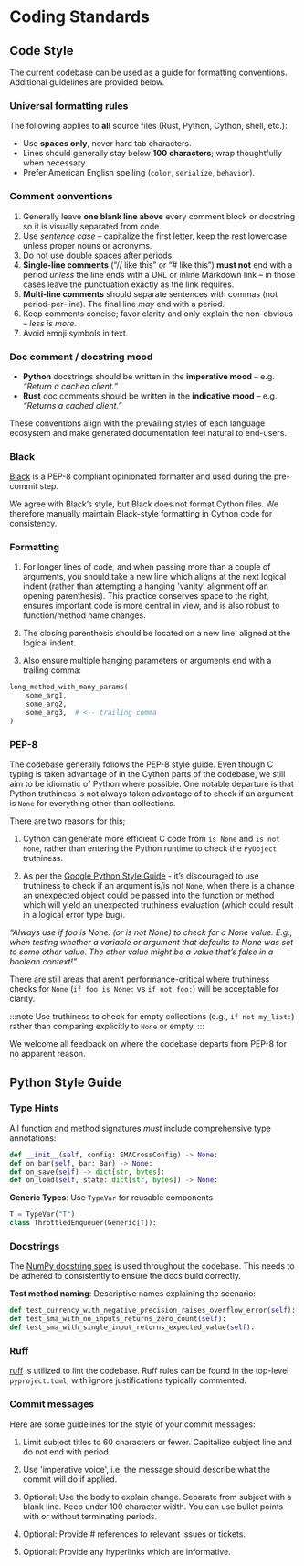# Coding Standards

## Code Style

The current codebase can be used as a guide for formatting conventions.
Additional guidelines are provided below.

### Universal formatting rules

The following applies to **all** source files (Rust, Python, Cython, shell, etc.):

- Use **spaces only**, never hard tab characters.
- Lines should generally stay below **100 characters**; wrap thoughtfully when necessary.
- Prefer American English spelling (`color`, `serialize`, `behavior`).

### Comment conventions

1. Generally leave **one blank line above** every comment block or docstring so it is visually separated from code.
2. Use *sentence case* – capitalize the first letter, keep the rest lowercase unless proper nouns or acronyms.
3. Do not use double spaces after periods.
4. **Single-line comments** (“// like this” or “# like this”) **must not** end with a period *unless* the line ends with a URL or inline Markdown link – in those cases leave the punctuation exactly as the link requires.
5. **Multi-line comments** should separate sentences with commas (not period-per-line). The final line *may* end with a period.
6. Keep comments concise; favor clarity and only explain the non-obvious – *less is more*.
7. Avoid emoji symbols in text.

### Doc comment / docstring mood

- **Python** docstrings should be written in the **imperative mood** – e.g. *“Return a cached client.”*
- **Rust** doc comments should be written in the **indicative mood** – e.g. *“Returns a cached client.”*

These conventions align with the prevailing styles of each language ecosystem and make generated
documentation feel natural to end-users.

### Black

[Black](https://github.com/psf/black) is a PEP-8 compliant opinionated formatter and used during the pre-commit step.

We agree with Black’s style, but Black does not format Cython files. We therefore manually maintain Black-style formatting in Cython code for consistency.

### Formatting

1. For longer lines of code, and when passing more than a couple of arguments, you should take a new line which aligns at the next logical indent (rather than attempting a hanging 'vanity' alignment off an opening parenthesis). This practice conserves space to the right, ensures important code is more central in view, and is also robust to function/method name changes.

2. The closing parenthesis should be located on a new line, aligned at the logical indent.

3. Also ensure multiple hanging parameters or arguments end with a trailing comma:

```python
long_method_with_many_params(
    some_arg1,
    some_arg2,
    some_arg3,  # <-- trailing comma
)
```

### PEP-8

The codebase generally follows the PEP-8 style guide. Even though C typing is taken advantage of in the Cython parts of the codebase, we still aim to be idiomatic of Python where possible.
One notable departure is that Python truthiness is not always taken advantage of to check if an argument is `None` for everything other than collections.

There are two reasons for this;

1. Cython can generate more efficient C code from `is None` and `is not None`, rather than entering the Python runtime to check the `PyObject` truthiness.

2. As per the [Google Python Style Guide](https://google.github.io/styleguide/pyguide.html) - it’s discouraged to use truthiness to check if an argument is/is not `None`, when there is a chance an unexpected object could be passed into the function or method which will yield an unexpected truthiness evaluation (which could result in a logical error type bug).

*“Always use if foo is None: (or is not None) to check for a None value. E.g., when testing whether a variable or argument that defaults to None was set to some other value. The other value might be a value that’s false in a boolean context!”*

There are still areas that aren’t performance-critical where truthiness checks for `None` (`if foo is None:` vs `if not foo:`) will be acceptable for clarity.

:::note
Use truthiness to check for empty collections (e.g., `if not my_list:`) rather than comparing explicitly to `None` or empty.
:::

We welcome all feedback on where the codebase departs from PEP-8 for no apparent reason.

## Python Style Guide

### Type Hints

All function and method signatures *must* include comprehensive type annotations:

```python
def __init__(self, config: EMACrossConfig) -> None:
def on_bar(self, bar: Bar) -> None:
def on_save(self) -> dict[str, bytes]:
def on_load(self, state: dict[str, bytes]) -> None:
```

**Generic Types**: Use `TypeVar` for reusable components

```python
T = TypeVar("T")
class ThrottledEnqueuer(Generic[T]):
```

### Docstrings

The [NumPy docstring spec](https://numpydoc.readthedocs.io/en/latest/format.html) is used throughout the codebase.
This needs to be adhered to consistently to ensure the docs build correctly.

**Test method naming**: Descriptive names explaining the scenario:

```python
def test_currency_with_negative_precision_raises_overflow_error(self):
def test_sma_with_no_inputs_returns_zero_count(self):
def test_sma_with_single_input_returns_expected_value(self):
```

### Ruff

[ruff](https://astral.sh/ruff) is utilized to lint the codebase. Ruff rules can be found in the top-level `pyproject.toml`, with ignore justifications typically commented.

### Commit messages

Here are some guidelines for the style of your commit messages:

1. Limit subject titles to 60 characters or fewer. Capitalize subject line and do not end with period.

2. Use 'imperative voice', i.e. the message should describe what the commit will do if applied.

3. Optional: Use the body to explain change. Separate from subject with a blank line. Keep under 100 character width. You can use bullet points with or without terminating periods.

4. Optional: Provide # references to relevant issues or tickets.

5. Optional: Provide any hyperlinks which are informative.
